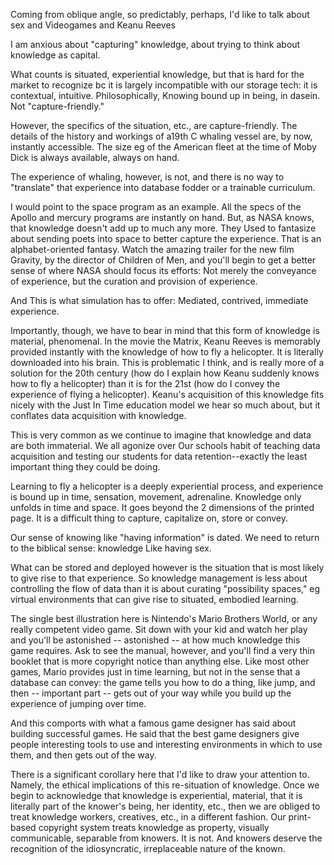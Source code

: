 

Coming from oblique angle, so predictably, perhaps, I'd like to talk about sex and Videogames and Keanu Reeves

I am anxious about "capturing" knowledge, about trying to think about knowledge as capital.

What counts is situated, experiential knowledge, but that is hard for the market to recognize bc it is largely incompatible with our storage tech: it is contextual, intuitive.  Philosophically, Knowing bound up in being, in dasein.  Not "capture-friendly."

However, the specifics of the situation, etc., are capture-friendly.  The details of the history and workings of a19th C whaling vessel are, by now, instantly accessible.  The size eg of the American fleet at the time of Moby Dick is always available, always on hand.

The experience of whaling, however, is not, and there is no way to "translate" that experience into database fodder or a trainable curriculum.

  I would point to the space program as an example.  All the specs of the Apollo and mercury programs are instantly on hand.  But, as NASA knows, that knowledge doesn't add up to much any more.  They Used to fantasize about sending poets into space to better capture the experience.  That is an alphabet-oriented fantasy.  Watch the amazing trailer for the new film Gravity, by the director of Children of Men, and you'll begin to get a  better sense of where NASA should focus its efforts:  Not merely the conveyance of experience, but the curation and provision of experience.

And This is what simulation has to offer:  Mediated, contrived, immediate experience.

Importantly, though, we have to bear in mind that this form of knowledge is material, phenomenal.   In the movie the Matrix, Keanu Reeves is memorably provided instantly with the knowledge of how to fly a helicopter.  It is literally downloaded into his brain.  This is problematic I think, and is really more of a solution for the 20th century (how do I explain how Keanu suddenly knows how to fly a helicopter) than it is for the 21st (how do I convey the experience of flying a helicopter).  Keanu's acquisition of this knowledge fits nicely with the Just In Time education model we hear so much about, but it conflates data acquisition with knowledge.  

This is very common as we continue to imagine that knowledge and data are both immaterial.  We all agonize over Our schools habit of teaching data acquisition and testing our students for data retention--exactly the least important thing they could be doing.

Learning to fly a helicopter is a deeply experiential process, and experience is bound up in time, sensation, movement, adrenaline.  Knowledge only unfolds in time and space.  It goes beyond the 2 dimensions of the printed page.  It is a difficult thing to capture, capitalize on, store or convey.

Our sense of knowing like "having information" is dated.  We need to return to the biblical sense: knowledge Like having sex.

What can be stored and deployed however is the situation that is most likely to give rise to that experience.  So knowledge management is less about controlling the flow of data than it is about curating "possibility spaces," eg virtual environments that can give rise to situated, embodied learning.

The single best illustration here is Nintendo's Mario Brothers World, or any really competent video game.  Sit down with your kid and watch her play and you'll be astonished -- astonished -- at how much knowledge this game requires.  Ask to see the manual, however, and you'll find a very thin booklet that is more copyright notice than anything else.  Like most other games, Mario provides just in time learning, but not in the sense that a database can convey:  the game tells you how to do a thing, like jump, and then -- important part -- gets out of your way while you build up the experience of jumping over time.

And this comports with what a famous game designer has said about building successful games.  He said that the best game designers give people interesting tools to use and interesting environments in which to use them, and then gets out of the way.

There is a significant corollary here that I'd like to draw your attention to.  Namely, the ethical implications of this re-situation of knowledge.  Once we begin to acknowledge that knowledge is experiential, material, that it is literally part of the knower's being, her identity, etc., then we are obliged to treat knowledge workers, creatives, etc., in a different fashion.  Our print-based copyright system treats knowledge as property, visually communicable, separable from knowers.  It is not.  And knowers deserve the recognition of the idiosyncratic, irreplaceable nature of the known. 
